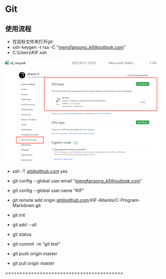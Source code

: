 # Git



## 使用流程

+ 在目标文件夹打开git
+ ssh-keygen -t rsa -C "mengfansong_kif@outlook.com"
+ C:\Users\KIF\.ssh  

![image-20210613234445463](GIT.assets/image-20210613234445463.png)

![image-20210613235009139](GIT.assets/image-20210613235009139.png)

+ ssh -T git@github.com  yes

+ git config --global user.email "mengfansong_kif@outlook.com"

+ git config --global user.name "KIF"

  

+ git remote add origin git@github.com:KIF-Atlantis/C-Program-Markdown.git

+ git init

+ git add --all

+ git status

+ git commit -m "git test"

+ git push origin master

+ git pull origin master

=========================================

